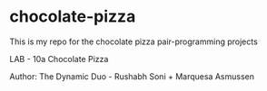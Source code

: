 # chocolate-pizza

This is my repo for the chocolate pizza pair-programming projects

LAB - 10a
Chocolate Pizza

<!--- I build an app with a direct and powerful purpose. It does all of the things that it accomplishes well. I should describe the purpose and functionality so those that visit my README understand the app -->

Author: The Dynamic Duo - Rushabh Soni + Marquesa Asmussen
<!---Links and Resources
submission PR
Any Links you used as reference
Reflections and Comments
Consider including the answers to your daily journal and submission questions here
This is also a good place to reflect on the tools and resources used and learned